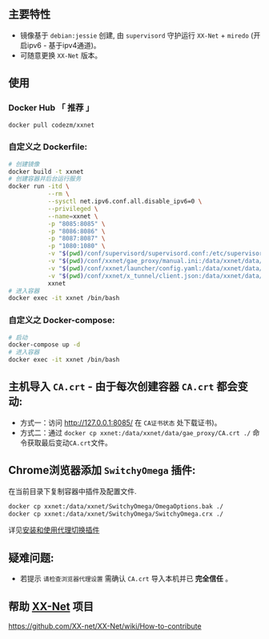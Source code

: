 ## 主要特性
- 镜像基于 `debian:jessie` 创建, 由 `supervisord` 守护运行 `XX-Net` + `miredo` (开启ipv6 - 基于ipv4通道)。
- 可随意更换 `XX-Net` 版本。

## 使用
### Docker Hub 「 推荐 」
```bash
docker pull codezm/xxnet
```

### 自定义之 Dockerfile:
```bash
# 创建镜像
docker build -t xxnet
# 创建容器并后台运行服务
docker run -itd \
           --rm \
           --sysctl net.ipv6.conf.all.disable_ipv6=0 \
           --privileged \
           --name=xxnet \
           -p "8085:8085" \
           -p "8086:8086" \
           -p "8087:8087" \
           -p "1080:1080" \
           -v "$(pwd)/conf/supervisord/supervisord.conf:/etc/supervisord.conf" \
           -v "$(pwd)/conf/xxnet/gae_proxy/manual.ini:/data/xxnet/data/gae_proxy/manual.ini" \
           -v "$(pwd)/conf/xxnet/launcher/config.yaml:/data/xxnet/data/launcher/config.yaml" \
           -v "$(pwd)/conf/xxnet/x_tunnel/client.json:/data/xxnet/data/x_tunnel/client.json" \
           xxnet
# 进入容器
docker exec -it xxnet /bin/bash
```

### 自定义之 Docker-compose:
```bash
# 启动
docker-compose up -d
# 进入容器
docker exec -it xxnet /bin/bash
```

## 主机导入 `CA.crt` - 由于每次创建容器 `CA.crt` 都会变动:
- 方式一：访问 http://127.0.0.1:8085/ 在 `CA证书状态` 处下载证书)。
- 方式二：通过 `docker cp xxnet:/data/xxnet/data/gae_proxy/CA.crt ./` 命令获取最后变动`CA.crt`文件。
## Chrome浏览器添加 `SwitchyOmega` 插件:
在当前目录下复制容器中插件及配置文件.
```bash
docker cp xxnet:/data/xxnet/SwitchyOmega/OmegaOptions.bak ./
docker cp xxnet:/data/xxnet/SwitchyOmega/SwitchyOmega.crx ./
```
详见[安装和使用代理切换插件](https://github.com/XX-net/XX-Net/wiki/%E4%BD%BF%E7%94%A8Chrome%E6%B5%8F%E8%A7%88%E5%99%A8#%E6%96%B9%E6%A1%88%E4%BA%8C%E5%AE%89%E8%A3%85%E5%92%8C%E4%BD%BF%E7%94%A8%E4%BB%A3%E7%90%86%E5%88%87%E6%8D%A2%E6%8F%92%E4%BB%B6)

## 疑难问题:
- 若提示 `请检查浏览器代理设置` 需确认 `CA.crt` 导入本机并已 **完全信任** 。


## 帮助 [XX-Net](https://github.com/XX-net/XX-Net) 项目
https://github.com/XX-net/XX-Net/wiki/How-to-contribute
